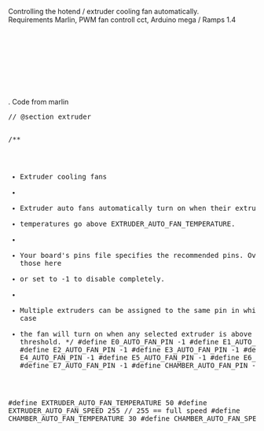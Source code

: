 Controlling the hotend / extruder cooling fan automatically.<br> 
Requirements Marlin, PWM fan controll cct, Arduino mega / Ramps 1.4 <br>

<br>
<br>
<br>
<br>
<br>
<br>
<br>
<br>
.
Code from marlin
<pre>
// @section extruder

/**
 * Extruder cooling fans
 *
 * Extruder auto fans automatically turn on when their extruders'
 * temperatures go above EXTRUDER_AUTO_FAN_TEMPERATURE.
 *
 * Your board's pins file specifies the recommended pins. Override those here
 * or set to -1 to disable completely.
 *
 * Multiple extruders can be assigned to the same pin in which case
 * the fan will turn on when any selected extruder is above the threshold.
 */
#define E0_AUTO_FAN_PIN -1
#define E1_AUTO_FAN_PIN -1
#define E2_AUTO_FAN_PIN -1
#define E3_AUTO_FAN_PIN -1
#define E4_AUTO_FAN_PIN -1
#define E5_AUTO_FAN_PIN -1
#define E6_AUTO_FAN_PIN -1
#define E7_AUTO_FAN_PIN -1
#define CHAMBER_AUTO_FAN_PIN -1

#define EXTRUDER_AUTO_FAN_TEMPERATURE 50
#define EXTRUDER_AUTO_FAN_SPEED 255   // 255 == full speed
#define CHAMBER_AUTO_FAN_TEMPERATURE 30
#define CHAMBER_AUTO_FAN_SPEED 255

</pre>
